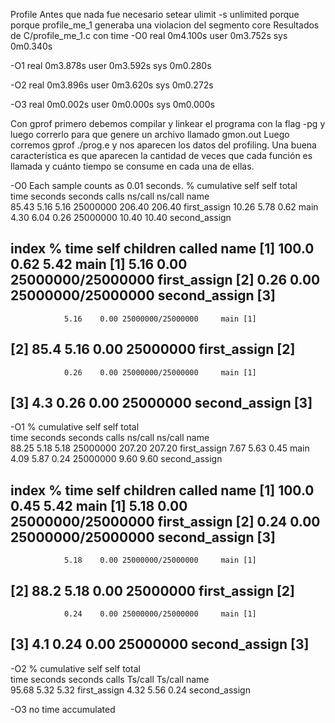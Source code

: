 Profile
Antes que nada fue necesario setear ulimit -s unlimited porque porque profile_me_1 generaba una violacion del segmento core
Resultados de C/profile_me_1.c con time
-O0
real	0m4.100s
user	0m3.752s
sys	0m0.340s

-O1
real	0m3.878s
user	0m3.592s
sys	0m0.280s

-O2
real	0m3.896s
user	0m3.620s
sys	0m0.272s

-O3
real	0m0.002s
user	0m0.000s
sys	0m0.000s

Con gprof primero debemos compilar y linkear el programa con la flag -pg y luego correrlo para que genere un archivo llamado gmon.out 
Luego corremos gprof ./prog.e y nos aparecen los datos del profiling. Una buena característica es que aparecen la cantidad de veces que cada función es llamada y cuánto tiempo se consume en cada una de ellas.

-O0
Each sample counts as 0.01 seconds.
  %   cumulative   self              self     total           
 time   seconds   seconds    calls  ns/call  ns/call  name    
 85.43      5.16     5.16 25000000   206.40   206.40  first_assign
 10.26      5.78     0.62                             main
  4.30      6.04     0.26 25000000    10.40    10.40  second_assign

index % time    self  children    called     name
                                                 <spontaneous>
[1]    100.0    0.62    5.42                 main [1]
                5.16    0.00 25000000/25000000     first_assign [2]
                0.26    0.00 25000000/25000000     second_assign [3]
-----------------------------------------------
                5.16    0.00 25000000/25000000     main [1]
[2]     85.4    5.16    0.00 25000000         first_assign [2]
-----------------------------------------------
                0.26    0.00 25000000/25000000     main [1]
[3]      4.3    0.26    0.00 25000000         second_assign [3]
-----------------------------------------------

 -O1
  %   cumulative   self              self     total           
 time   seconds   seconds    calls  ns/call  ns/call  name    
 88.25      5.18     5.18 25000000   207.20   207.20  first_assign
  7.67      5.63     0.45                             main
  4.09      5.87     0.24 25000000     9.60     9.60  second_assign

index % time    self  children    called     name
                                                 <spontaneous>
[1]    100.0    0.45    5.42                 main [1]
                5.18    0.00 25000000/25000000     first_assign [2]
                0.24    0.00 25000000/25000000     second_assign [3]
-----------------------------------------------
                5.18    0.00 25000000/25000000     main [1]
[2]     88.2    5.18    0.00 25000000         first_assign [2]
-----------------------------------------------
                0.24    0.00 25000000/25000000     main [1]
[3]      4.1    0.24    0.00 25000000         second_assign [3]
-----------------------------------------------

-O2
  %   cumulative   self              self     total           
 time   seconds   seconds    calls  Ts/call  Ts/call  name    
 95.68      5.32     5.32                             first_assign
  4.32      5.56     0.24                             second_assign

-O3
 no time accumulated

